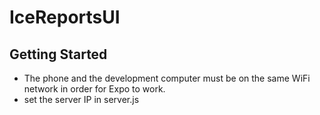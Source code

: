 # IceReportsUI
## Getting Started
- The phone and the development computer must be on the same WiFi network in order for Expo to work.
- set the server IP in server.js